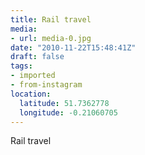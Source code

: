 ```yaml
---
title: Rail travel
media:
- url: media-0.jpg
date: "2010-11-22T15:48:41Z"
draft: false
tags:
- imported
- from-instagram
location:
  latitude: 51.7362778
  longitude: -0.21060705
---
```

Rail travel
